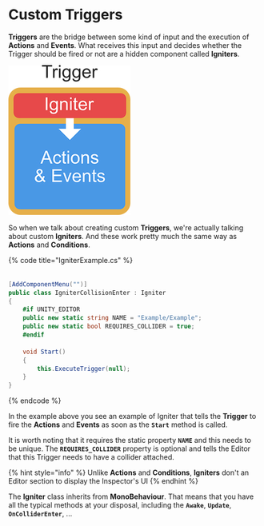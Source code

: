 # Custom Triggers

**Triggers** are the bridge between some kind of input and the execution of **Actions** and **Events**. What receives this input and decides whether the Trigger should be fired or not are a hidden component called **Igniters**.

![\(An Igniter tells the Trigger: Hey! Invoke the Actions &amp; Events\)](../../../.gitbook/assets/igniter.jpg)

So when we talk about creating custom **Triggers**, we're actually talking about custom **Igniters**. And these work pretty much the same way as **Actions** and **Conditions**.

{% code title="IgniterExample.cs" %}
```csharp

[AddComponentMenu("")]
public class IgniterCollisionEnter : Igniter 
{
    #if UNITY_EDITOR
    public new static string NAME = "Example/Example";
    public new static bool REQUIRES_COLLIDER = true;
    #endif

    void Start()
    {
        this.ExecuteTrigger(null);
    }
}
```
{% endcode %}

In the example above you see an example of Igniter that tells the **Trigger** to fire the **Actions** and **Events** as soon as the **`Start`** method is called.

It is worth noting that it requires the static property **`NAME`** and this needs to be unique. The **`REQUIRES_COLLIDER`** property is optional and tells the Editor that this Trigger needs to have a collider attached.

{% hint style="info" %}
Unlike **Actions** and **Conditions**, **Igniters** don't an Editor section to display the Inspector's UI
{% endhint %}

The **Igniter** class inherits from **MonoBehaviour**. That means that you have all the typical methods at your disposal, including the **`Awake`**, **`Update`**, **`OnColliderEnter`**, ...


